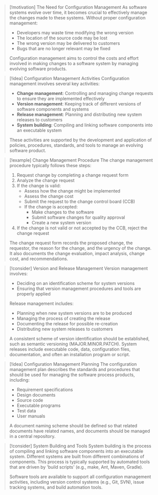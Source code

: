 > [!motivation] The Need for Configuration Management
> As software systems evolve over time, it becomes crucial to effectively manage the changes made to these systems. Without proper configuration management:
> - Developers may waste time modifying the wrong version
> - The location of the source code may be lost
> - The wrong version may be delivered to customers
> - Bugs that are no longer relevant may be fixed
> 
> Configuration management aims to control the costs and effort involved in making changes to a software system by managing evolving software products.

> [!idea] Configuration Management Activities
> Configuration management involves several key activities:
> - **Change management**: Controlling and managing change requests to ensure they are implemented effectively
> - **Version management**: Keeping track of different versions of software components and systems
> - **Release management**: Planning and distributing new system releases to customers
> - **System building**: Compiling and linking software components into an executable system
> 
> These activities are supported by the development and application of policies, procedures, standards, and tools to manage an evolving software product.

> [!example] Change Management Procedure
> The change management procedure typically follows these steps:
> 1. Request change by completing a change request form
> 2. Analyze the change request
> 3. If the change is valid:
>    - Assess how the change might be implemented
>    - Assess the change cost
>    - Submit the request to the change control board (CCB)
>    - If the change is accepted:
>      - Make changes to the software
>      - Submit software changes for quality approval
>      - Create a new system version
> 4. If the change is not valid or not accepted by the CCB, reject the change request
>
> The change request form records the proposed change, the requestor, the reason for the change, and the urgency of the change. It also documents the change evaluation, impact analysis, change cost, and recommendations.

> [!consider] Version and Release Management
> Version management involves:
> - Deciding on an identification scheme for system versions
> - Ensuring that version management procedures and tools are properly applied
> 
> Release management includes:
> - Planning when new system versions are to be produced
> - Managing the process of creating the release
> - Documenting the release for possible re-creation
> - Distributing new system releases to customers
>
> A consistent scheme of version identification should be established, such as semantic versioning (MAJOR.MINOR.PATCH). System releases include executable code, data, configuration files, documentation, and often an installation program or script.

> [!idea] Configuration Management Planning
> The configuration management plan describes the standards and procedures that should be used for managing the software process products, including:
> - Requirement specifications
> - Design documents
> - Source code
> - Executable programs
> - Test data
> - User manuals
>
> A document naming scheme should be defined so that related documents have related names, and documents should be managed in a central repository.

> [!consider] System Building and Tools
> System building is the process of compiling and linking software components into an executable system. Different systems are built from different combinations of components. This process is typically supported by automated tools that are driven by 'build scripts' (e.g., make, Ant, Maven, Gradle).
>
> Software tools are available to support all configuration management activities, including version control systems (e.g., Git, SVN), issue tracking systems, and build automation tools.


